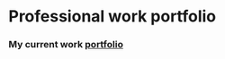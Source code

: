 # Professional work portfolio
### My current work <b><a href="https://midnightroam.github.io/work_portfolio/">portfolio</a></b>
